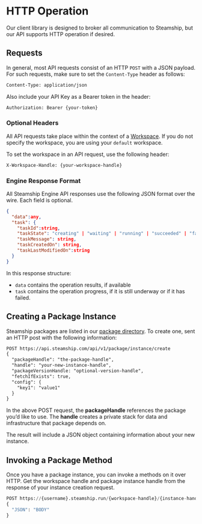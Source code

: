 <a id="http"></a>

# HTTP Operation

Our client library is designed to broker all communication to Steamship,
but our API supports HTTP operation if desired.

## Requests

In general, most API requests consist of an HTTP `POST` with a JSON payload.
For such requests, make sure to set the `Content-Type` header as follows:

```bash
Content-Type: application/json
```

Also include your API Key as a Bearer token in the header:

```bash
Authorization: Bearer {your-token}
```

### Optional Headers

All API requests take place within the context of a [Workspace](../data/workspaces.md#workspaces).
If you do not specify the workspace, you are using your `default` workspace.

To set the workspace in an API request, use the following header:

```bash
X-Workspace-Handle: {your-workspace-handle}
```

### Engine Response Format

All Steamship Engine API responses use the following JSON format over the wire.
Each field is optional.

```json
{
  "data":any,
  "task": {
    "taskId":string,
    "taskState": "creating" | "waiting" | "running" | "succeeded" | "failed",
    "taskMessage": string,
    "taskCreatedOn": string,
    "taskLastModifiedOn":string
  }
}
```

In this response structure:

- `data` contains the operation results, if available
- `task` contains the operation progress, if it is still underway or if it has failed.

## Creating a Package Instance

Steamship packages are listed in our [package directory](https://www.steamship.com/packages).
To create one, sent an HTTP post with the following information:

```default
POST https://api.steamship.com/api/v1/package/instance/create
{
  "packageHandle": "the-package-handle",
  "handle": "your-new-instance-handle",
  "packageVersionHandle: "optional-version-handle",
  "fetchIfExists": true,
  "config": {
    "key1": "value1"
  }
}
```

In the above POST request, the **packageHandle** references the package you’d like to use.
The **handle** creates a private stack for data and infrastructure that package depends on.

The result will include a JSON object containing information about your new instance.

## Invoking a Package Method

Once you have a package instance, you can invoke a methods on it over HTTP.
Get the workspace handle and package instance handle from the response of your instance creation request.

```python
POST https://{username}.steamship.run/{workspace-handle}/{instance-handle}/method
{
  "JSON": "BODY"
}
```
